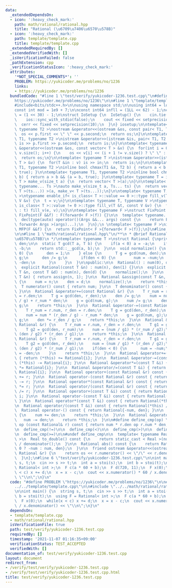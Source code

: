 ```yaml
---
data:
  _extendedDependsOn:
  - icon: ':heavy_check_mark:'
    path: math/rational/rational.hpp
    title: "Rational (\u6709\u7406\u6570\u578B)"
  - icon: ':heavy_check_mark:'
    path: template/template.cpp
    title: template/template.cpp
  _extendedRequiredBy: []
  _extendedVerifiedWith: []
  _isVerificationFailed: false
  _pathExtension: cpp
  _verificationStatusIcon: ':heavy_check_mark:'
  attributes:
    '*NOT_SPECIAL_COMMENTS*': ''
    PROBLEM: https://yukicoder.me/problems/no/1236
    links:
    - https://yukicoder.me/problems/no/1236
  bundledCode: "#line 1 \"test/verify/yukicoder-1236.test.cpp\"\n#define PROBLEM \"\
    https://yukicoder.me/problems/no/1236\"\n\n#line 1 \"template/template.cpp\"\n\
    #include<bits/stdc++.h>\n\nusing namespace std;\n\nusing int64 = long long;\n\
    const int mod = 1e9 + 7;\n\nconst int64 infll = (1LL << 62) - 1;\nconst int inf\
    \ = (1 << 30) - 1;\n\nstruct IoSetup {\n  IoSetup() {\n    cin.tie(nullptr);\n\
    \    ios::sync_with_stdio(false);\n    cout << fixed << setprecision(10);\n  \
    \  cerr << fixed << setprecision(10);\n  }\n} iosetup;\n\ntemplate< typename T1,\
    \ typename T2 >\nostream &operator<<(ostream &os, const pair< T1, T2 >& p) {\n\
    \  os << p.first << \" \" << p.second;\n  return os;\n}\n\ntemplate< typename\
    \ T1, typename T2 >\nistream &operator>>(istream &is, pair< T1, T2 > &p) {\n \
    \ is >> p.first >> p.second;\n  return is;\n}\n\ntemplate< typename T >\nostream\
    \ &operator<<(ostream &os, const vector< T > &v) {\n  for(int i = 0; i < (int)\
    \ v.size(); i++) {\n    os << v[i] << (i + 1 != v.size() ? \" \" : \"\");\n  }\n\
    \  return os;\n}\n\ntemplate< typename T >\nistream &operator>>(istream &is, vector<\
    \ T > &v) {\n  for(T &in : v) is >> in;\n  return is;\n}\n\ntemplate< typename\
    \ T1, typename T2 >\ninline bool chmax(T1 &a, T2 b) { return a < b && (a = b,\
    \ true); }\n\ntemplate< typename T1, typename T2 >\ninline bool chmin(T1 &a, T2\
    \ b) { return a > b && (a = b, true); }\n\ntemplate< typename T = int64 >\nvector<\
    \ T > make_v(size_t a) {\n  return vector< T >(a);\n}\n\ntemplate< typename T,\
    \ typename... Ts >\nauto make_v(size_t a, Ts... ts) {\n  return vector< decltype(make_v<\
    \ T >(ts...)) >(a, make_v< T >(ts...));\n}\n\ntemplate< typename T, typename V\
    \ >\ntypename enable_if< is_class< T >::value == 0 >::type fill_v(T &t, const\
    \ V &v) {\n  t = v;\n}\n\ntemplate< typename T, typename V >\ntypename enable_if<\
    \ is_class< T >::value != 0 >::type fill_v(T &t, const V &v) {\n  for(auto &e\
    \ : t) fill_v(e, v);\n}\n\ntemplate< typename F >\nstruct FixPoint : F {\n  explicit\
    \ FixPoint(F &&f) : F(forward< F >(f)) {}\n\n  template< typename... Args >\n\
    \  decltype(auto) operator()(Args &&... args) const {\n    return F::operator()(*this,\
    \ forward< Args >(args)...);\n  }\n};\n \ntemplate< typename F >\ninline decltype(auto)\
    \ MFP(F &&f) {\n  return FixPoint< F >{forward< F >(f)};\n}\n#line 4 \"test/verify/yukicoder-1236.test.cpp\"\
    \n\n#line 1 \"math/rational/rational.hpp\"\n/**\n * @brief Rational (\u6709\u7406\
    \u6570\u578B)\n */\ntemplate< typename T >\nstruct Rational {\nprivate:\n  T num,\
    \ den;\n\n  static T gcd(T a, T b) {\n    if(a < 0) a = -a;\n    if(b < 0) b =\
    \ -b;\n    return std::__gcd(a, b);\n  }\n\n  void normalize() {\n    if(num ==\
    \ 0) {\n      den = 1;\n    } else {\n      T g = gcd(num, den);\n      num /=\
    \ g;\n      den /= g;\n      if(den < 0) {\n        num = -num;\n        den =\
    \ -den;\n      }\n    }\n  }\n\npublic:\n\n  Rational() : num(0), den(1) {}\n\n\
    \  explicit Rational(const T &n) : num(n), den(1) {}\n\n  explicit Rational(const\
    \ T &n, const T &d) : num(n), den(d) {\n    normalize();\n  }\n\n  Rational &operator=(const\
    \ T &n) { return assign(n, 1); }\n\n  Rational &assign(const T &n, const T &d)\
    \ {\n    num = n;\n    den = d;\n    normalize();\n    return *this;\n  }\n\n\
    \  T numerator() const { return num; }\n\n  T denominator() const { return den;\
    \ }\n\n  Rational &operator+=(const Rational &r) {\n    T r_num = r.num, r_den\
    \ = r.den;\n    T g = gcd(den, r_den);\n    den /= g;\n    num = num * (r_den\
    \ / g) + r_num * den;\n    g = gcd(num, g);\n    num /= g;\n    den *= r_den /\
    \ g;\n    return *this;\n  }\n\n  Rational &operator-=(const Rational &r) {\n\
    \    T r_num = r.num, r_den = r.den;\n    T g = gcd(den, r_den);\n    den /= g;\n\
    \    num = num * (r_den / g) - r_num * den;\n    g = gcd(num, g);\n    num /=\
    \ g;\n    den *= r_den / g;\n    return *this;\n  }\n\n  Rational &operator*=(const\
    \ Rational &r) {\n    T r_num = r.num, r_den = r.den;\n    T g1 = gcd(num, r_den);\n\
    \    T g2 = gcd(den, r_num);\n    num = (num / g1) * (r_num / g2);\n    den =\
    \ (den / g2) * (r_den / g1);\n    return *this;\n  }\n\n  Rational &operator/=(const\
    \ Rational &r) {\n    T r_num = r.num, r_den = r.den;\n    T g1 = gcd(num, r_num);\n\
    \    T g2 = gcd(den, r_den);\n    num = (num / g1) * (r_den / g2);\n    den =\
    \ (den / g2) * (r_num / g1);\n    if(den < 0) {\n      num = -num;\n      den\
    \ = -den;\n    }\n    return *this;\n  }\n\n  Rational &operator+=(const T &i)\
    \ { return (*this) += Rational{i}; }\n\n  Rational &operator-=(const T &i) { return\
    \ (*this) -= Rational{i}; }\n\n  Rational &operator*=(const T &i) { return (*this)\
    \ *= Rational{i}; }\n\n  Rational &operator/=(const T &i) { return (*this) /=\
    \ Rational{i}; }\n\n  Rational operator+(const Rational &r) const { return Rational(*this)\
    \ += r; }\n\n  Rational operator-(const Rational &r) const { return Rational(*this)\
    \ -= r; }\n\n  Rational operator*(const Rational &r) const { return Rational(*this)\
    \ *= r; }\n\n  Rational operator/(const Rational &r) const { return Rational(*this)\
    \ /= r; }\n\n  Rational operator+(const T &i) const { return Rational(*this) +=\
    \ i; }\n\n  Rational operator-(const T &i) const { return Rational(*this) -= i;\
    \ }\n\n  Rational operator*(const T &i) const { return Rational(*this) *= i; }\n\
    \n  Rational operator/(const T &i) const { return Rational(*this) /= i; }\n\n\
    \  Rational operator-() const { return Rational{-num, den}; }\n\n  Rational &operator++()\
    \ {\n    num += den;\n    return *this;\n  }\n\n  Rational &operator--() {\n \
    \   num -= den;\n    return *this;\n  }\n\n#define define_cmp(op) \\\n  bool operator\
    \ op (const Rational& r) const { return num * r.den op r.num * den; }\n\n  define_cmp(==)\n\
    \n  define_cmp(!=)\n\n  define_cmp(<)\n\n  define_cmp(>)\n\n  define_cmp(<=)\n\
    \n  define_cmp(>=)\n\n#undef define_cmp\n\n  template< typename Real = double\
    \ >\n  Real to_double() const {\n    return static_cast < Real >(numerator())\
    \ / denominator();\n  }\n\n  Rational abs() const {\n    return Rational{num <\
    \ 0 ? -num : num, den};\n  }\n\n  friend ostream &operator<<(ostream &os, const\
    \ Rational &r) {\n    return os << r.numerator() << \"/\" << r.denominator();\n\
    \  }\n};\n#line 6 \"test/verify/yukicoder-1236.test.cpp\"\n\nint main() {\n  string\
    \ s, t;\n  cin >> s >> t;\n  int a = stoi(s);\n  int b = stoi(t);\n  using F =\
    \ Rational< int >;\n  F c(a * 60 + b);\n  F d(720, 11);\n  F x(0);\n  while(x\
    \ < c) x += d;\n  x = x - c;\n  cout << x.numerator() * 60 / x.denominator() <<\
    \ \"\\n\";\n}\n"
  code: "#define PROBLEM \"https://yukicoder.me/problems/no/1236\"\n\n#include \"\
    ../../template/template.cpp\"\n\n#include \"../../math/rational/rational.hpp\"\
    \n\nint main() {\n  string s, t;\n  cin >> s >> t;\n  int a = stoi(s);\n  int\
    \ b = stoi(t);\n  using F = Rational< int >;\n  F c(a * 60 + b);\n  F d(720, 11);\n\
    \  F x(0);\n  while(x < c) x += d;\n  x = x - c;\n  cout << x.numerator() * 60\
    \ / x.denominator() << \"\\n\";\n}\n"
  dependsOn:
  - template/template.cpp
  - math/rational/rational.hpp
  isVerificationFile: true
  path: test/verify/yukicoder-1236.test.cpp
  requiredBy: []
  timestamp: '2021-11-07 01:16:35+09:00'
  verificationStatus: TEST_ACCEPTED
  verifiedWith: []
documentation_of: test/verify/yukicoder-1236.test.cpp
layout: document
redirect_from:
- /verify/test/verify/yukicoder-1236.test.cpp
- /verify/test/verify/yukicoder-1236.test.cpp.html
title: test/verify/yukicoder-1236.test.cpp
---
```

